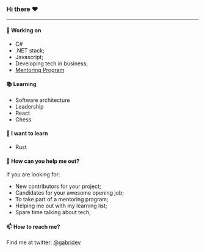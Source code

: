 ### Hi there :heart:
---
#### 🔭 Working on
- C# 
- .NET stack;
- Javascript;
- Developing tech in business;
- [Mentoring Program](https://twitter.com/gabridev/status/1421497475177844736)

#### :books: Learning
- Software architecture
- Leadership
- React
- Chess

#### :thought_balloon: I want to learn
- Rust

#### 🤔 How can you help me out?
If you are looking for:
- New contributors for your project;
- Candidates for your awesome opening job;
- To take part of a mentoring program;
- Helping me out with my learning list;
- Spare time talking about tech;

#### 📫 How to reach me?
Find me at twitter: [@gabridev](https://twitter.com/gabridev)

<!--
**goliveiragabriel/goliveiragabriel** is a ✨ _special_ ✨ repository because its `README.md` (this file) appears on your GitHub profile.

Here are some ideas to get you started:

- 🔭 I’m currently working on ...
- 🌱 I’m currently learning ...
- 👯 I’m looking to collaborate on ...
- 🤔 I’m looking for help with ...
- 💬 Ask me about ...
- 📫 How to reach me: ...
- 😄 Pronouns: ...
- ⚡ Fun fact: ...
-->

